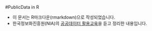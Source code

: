 #PublicData in R
- 이 문서는 R마크다운(rmarkdown)으로 작성되었습니다.
- 한국정보화진흥원(NIA)의 [공공데이터 활용교육](http://www.opensquared.org/home/program/education.do)을 듣고 정리한 내용입니다.  
